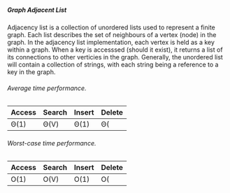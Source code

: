 ##### Graph Adjacent List

Adjacency list is a collection of unordered lists used to represent a finite graph. Each list describes the set of neighbours of a vertex (node) in the graph. In the adjacency list implementation, each vertex is held as a key within a graph. When a key is accesssed (should it exist), it returns a list of its connections to other verticies in the graph. Generally, the unordered list will contain a collection of strings, with each string being a reference to a key in the graph.

###### Average time performance.

| Access    | Search    | Insert   | Delete     |
| :---      | :---      | :---     | :---       |
| Θ(1)      | Θ(V)      | Θ(1)     | Θ(|V|+|E|) |

###### Worst-case time performance.

| Access   | Search    | Insert    | Delete     |
| :---     | :---      | :---      | :---       |
| O(1)     | O(V)      | O(1)      | O(|V|+|E|) |
